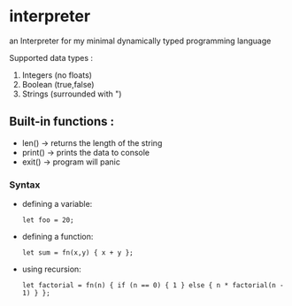 # interpreter

an Interpreter for my minimal dynamically typed programming language

Supported data types :

1. Integers (no floats)
2. Boolean (true,false)
3. Strings (surrounded with ")

  <!-- ,----..                         
 /   /   \                        
|   :     :     ,---,.     ,---,. 
.   |  ;. /   ,'  .' |   ,'  .' | 
.   ; /--`  ,---.'   , ,---.'   , 
;   | ;     |   |    | |   |    | 
|   : |     :   :  .'  :   :  .'  
.   | '___  :   |.'    :   |.'    
'   ; : .'| `---'      `---'      
'   | '/  :                       
|   :    /                        
 \   \ .'                         
  `---`                           
                                 -->

## Built-in functions :

- len() -> returns the length of the string
- print() -> prints the data to console
- exit() -> program will panic

### Syntax

- defining a variable:
  ```
  let foo = 20;
  ```
- defining a function:
  ```
  let sum = fn(x,y) { x + y };
  ```
- using recursion:
  ```
  let factorial = fn(n) { if (n == 0) { 1 } else { n * factorial(n - 1) } };
  ```